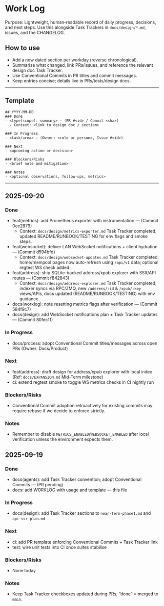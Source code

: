 # Work Log

Purpose: Lightweight, human-readable record of daily progress, decisions, and next steps. Use this alongside Task Trackers in `docs/design/*.md`, issues, and the CHANGELOG.

## How to use
- Add a new dated section per workday (reverse chronological).
- Summarise what changed, link PRs/issues, and reference the relevant design doc Task Tracker.
- Use Conventional Commits in PR titles and commit messages.
- Keep entries concise; details live in PRs/tests/design docs.

---

## Template
```
## YYYY-MM-DD
### Done
- <type(scope): summary> — (PR #<id> / Commit <sha>)
  - Context: <link to design doc / section>

### In Progress
- <task/area> — (Owner: <role or person>, Issue #<id>)

### Next
- <upcoming action or decision>

### Blockers/Risks
- <brief note and mitigation>

### Notes
- <optional observations, follow-ups, metrics>
```

---

## 2025-09-20
### Done
- feat(metrics): add Prometheus exporter with instrumentation — (Commit 0ee2879)
  - Context: `docs/design/metrics-exporter.md` Task Tracker completed; updated README/RUNBOOK/TESTING for env flags and smoke steps.
- feat(websocket): deliver LAN WebSocket notifications + client hydration — (Commit d594bfd)
  - Context: `docs/design/websocket-updates.md` Task Tracker completed; home/mempool pages now auto-refresh using `/api/v1` data; optional regtest WS check added.
- feat(address): ship SQLite-backed address/xpub explorer with SSR/API routes — (Commit f842843)
  - Context: `docs/design/address-explorer.md` Task Tracker completed; indexer syncs via RPC/ZMQ, new `/address/:id` & `/xpub/:key` views/APIs, docs updated (README/RUNBOOK/TESTING) with env guidance.
- docs(worklog): note resetting metrics flags after verification — (Commit 584f9c7)
- docs(design): add WebSocket notifications plan + Task Tracker updates — (Commit 80fec11)

### In Progress
- docs/process: adopt Conventional Commit titles/messages across open PRs (Owner: Docs/Product)

### Next
- feat(address): draft design for address/xpub explorer with local index (Ref: `docs/EXPANSION.md` Mid-Term milestone)
- ci: extend regtest smoke to toggle WS metrics checks in CI nightly run

### Blockers/Risks
- Conventional Commit adoption retroactively for existing commits may require rebase if we decide to enforce strictly.

### Notes
- Remember to disable `METRICS_ENABLED`/`WEBSOCKET_ENABLED` after local verification unless the environment expects them.

## 2025-09-19
### Done
- docs(agents): add Task Tracker convention; adopt Conventional Commits — (PR pending)
- docs: add WORKLOG with usage and template — this file

### In Progress
- docs(design): add Task Tracker sections to `near-term-phase1.md` and `api-ssr-plan.md`

### Next
- ci: add PR template enforcing Conventional Commits + Task Tracker link
- test: wire unit tests into CI once suites stabilise

### Blockers/Risks
- None today

### Notes
- Keep Task Tracker checkboxes updated during PRs; “done” = merged to `main`.
